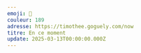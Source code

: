 ```yaml
---
emoji: 🥨
couleur: 189
adresse: https://timothee.goguely.com/now
titre: En ce moment
update: 2025-03-13T00:00:00.000Z
---
```

